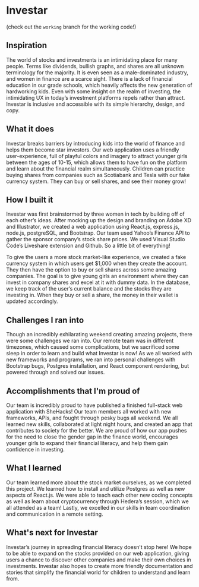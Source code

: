 # Investar
(check out the `working` branch for the working code!)
## Inspiration
The world of stocks and investments is an intimidating place for many people. Terms like dividends, bullish graphs, and shares are all unknown terminology for the majority. It is even seen as a male-dominated industry, and women in finance are a scarce sight. There is a lack of financial education in our grade schools, which heavily affects the new generation of hardworking kids. Even with some insight on the realm of investing, the intimidating UX in today’s investment platforms repels rather than attract. Investar is inclusive and accessible with its simple hierarchy, design, and copy.

## What it does
Investar breaks barriers by introducing kids into the world of finance and helps them become star investors. Our web application uses a friendly user-experience, full of playful colors and imagery to attract younger girls between the ages of 10-15, which allows them to have fun on the platform and learn about the financial realm simultaneously. Children can practice buying shares from companies such as Scotiabank and Tesla with our fake currency system. They can buy or sell shares, and see their money grow!

## How I built it
Investar was first brainstormed by three women in tech by building off of each other’s ideas. After mocking up the design and branding on Adobe XD and Illustrator, we created a web application using React.js, express.js, node.js, postgreSQL, and Bootstrap. Our team used Yahoo’s Finance API to gather the sponsor company’s stock share prices. We used Visual Studio Code’s Liveshare extension and Github. So a little bit of everything!

To give the users a more stock market-like experience, we created a fake currency system in which users get $1,000 when they create the account. They then have the option to buy or sell shares across some amazing companies. The goal is to give young girls an environment where they can invest in company shares and excel at it with dummy data. In the database, we keep track of the user’s current balance and the stocks they are investing in. When they buy or sell a share, the money in their wallet is updated accordingly.

## Challenges I ran into
Though an incredibly exhilarating weekend creating amazing projects, there were some challenges we ran into. Our remote team was in different timezones, which caused some complications, but we sacrificed some sleep in order to learn and build what Investar is now! As we all worked with new frameworks and programs, we ran into personal challenges with Bootstrap bugs, Postgres installation, and React component rendering, but powered through and solved our issues.

## Accomplishments that I'm proud of
Our team is incredibly proud to have published a finished full-stack web application with SheHacks! Our team members all worked with new frameworks, APIs, and fought through pesky bugs all weekend. We all learned new skills, collaborated at light night hours, and created an app that contributes to society for the better. We are proud of how our app pushes for the need to close the gender gap in the finance world, encourages younger girls to expand their financial literacy, and help them gain confidence in investing.

## What I learned
Our team learned more about the stock market ourselves, as we completed this project. We learned how to install and utilize Postgres as well as new aspects of React.js. We were able to teach each other new coding concepts as well as learn about cryptocurrency through Hedera’s session, which we all attended as a team! Lastly, we excelled in our skills in team coordination and communication in a remote setting.

## What's next for Investar
Investar’s journey in spreading financial literacy doesn’t stop here! We hope to be able to expand on the stocks provided on our web application, giving users a chance to discover other companies and make their own choices in investments. Investar also hopes to create more friendly documentation and stories that simplify the financial world for children to understand and learn from.
